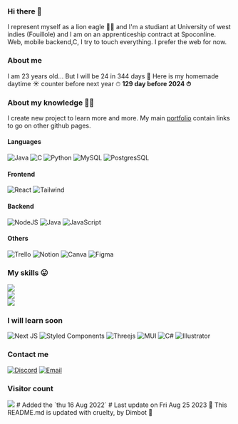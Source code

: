 ### Hi there 👋
I represent myself as a lion eagle 🦁🦅 and I'm a studiant at University of west indies (Fouillole) and I am on an apprenticeship contract at Spoconline.
Web, mobile backend,C, I try to touch everything. I prefer the web for now.

### About me
I am 23 years old... But I will be 24 in 344 days 🎉
Here is my homemade daytime ☀️ counter before next year ⏱ **129 day before 2024 ⏱**
### About my knowledge 👨‍🎓
I create new project to learn more and more. My main [portfolio](https://dimitiriaigle.fr) contain links to go on other github pages.

#### Languages
![Java](https://img.shields.io/badge/Java-ED8B00?style=for-the-badge&logo=java&logoColor=white) 
![C](https://img.shields.io/badge/C-00599C?style=for-the-badge&logo=c&logoColor=white) 
![Python](https://img.shields.io/badge/python-3670A0?style=for-the-badge&logo=python&logoColor=ffdd54)
![MySQL](https://img.shields.io/badge/MySQL-00000F?style=for-the-badge&logo=mysql&logoColor=white)
![PostgresSQL](https://img.shields.io/badge/PostgreSQL-316192?style=for-the-badge&logo=postgresql&logoColor=white)

#### Frontend
![React](https://img.shields.io/badge/react-%2320232a.svg?style=for-the-badge&logo=react&logoColor=%2361DAFB)
![Tailwind](https://img.shields.io/badge/Tailwind_CSS-38B2AC?style=for-the-badge&logo=tailwind-css&logoColor=white)

#### Backend
![NodeJS](https://img.shields.io/badge/node.js-6DA55F?style=for-the-badge&logo=node.js&logoColor=white)
![Java](https://img.shields.io/badge/Java-ED8B00?style=for-the-badge&logo=java&logoColor=white) 
![JavaScript](https://img.shields.io/badge/JavaScript-F7DF1E?style=for-the-badge&logo=javascript&logoColor=black)

#### Others
![Trello](https://img.shields.io/badge/Trello-0052CC?style=for-the-badge&logo=trello&logoColor=white)
![Notion](https://img.shields.io/badge/Notion-000000?style=for-the-badge&logo=notion&logoColor=white)
![Canva](https://img.shields.io/badge/Canva-%2300C4CC.svg?&style=for-the-badge&logo=Canva&logoColor=white)
![Figma](https://img.shields.io/badge/Figma-F24E1E?style=for-the-badge&logo=figma&logoColor=white)

### My skills 😛
![](https://github-readme-stats.vercel.app/api?username=dim-sDev&theme=dark&hide_border=true&include_all_commits=false&count_private=true)<br/>
![](https://github-readme-streak-stats.herokuapp.com/?user=dim-sDev&theme=dark&hide_border=true)<br/>
![](https://github-readme-stats.vercel.app/api/top-langs/?username=dim-sDev&theme=dark&hide_border=true&include_all_commits=false&count_private=true&layout=compact)

### I will learn soon 
![Next JS](https://img.shields.io/badge/Next-black?style=for-the-badge&logo=next.js&logoColor=white)
![Styled Components](https://img.shields.io/badge/styled--components-DB7093?style=for-the-badge&logo=styled-components&logoColor=white)
![Threejs](https://img.shields.io/badge/threejs-black?style=for-the-badge&logo=three.js&logoColor=white)
![MUI](https://img.shields.io/badge/MUI-%230081CB.svg?style=for-the-badge&logo=material-ui&logoColor=white) 
![C#](https://img.shields.io/badge/C%23-239120?style=for-the-badge&logo=c-sharp&logoColor=white) 
![Illustrator](https://aleen42.github.io/badges/src/illustrator.svg)

### Contact me
[![Discord](https://img.shields.io/badge/Discord-%237289DA.svg?logo=discord&logoColor=white)](https://discordapp.com/users/7241)
[![Email](https://img.shields.io/badge/Gmail-D14836?style=for-the-badge&logo=gmail&logoColor=white)](https://mail.google.com/mail/?view=cm&fs=1&tf=1&to=dimitriaigle@dimitriaigle.fr&su=Hellow%20to%20GitHub!)

### Visitor count
<img src="https://profile-counter.glitch.me/dim-sDev/count.svg" />
#
Added the `thu 16 Aug 2022`
#
Last update on Fri Aug 25 2023
🤖 This README.md is updated with cruelty, by Dimbot 🦁️
